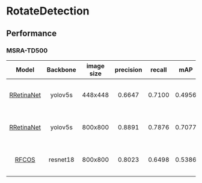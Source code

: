 # RotateDetection 


## Performance

### MSRA-TD500
| Model |    Backbone    |  image size  | precision    |    recall    |    mAP  | GPU | Image/GPU | FPS | Loss| lr schd | Data Augmentation | Configs |       
|:------------:|:------------:|:------------:|:------------:|:---------:|:-----------:|:----------:|:-----------:|:---------:|:---------:|:---------:|:---------:|:---------:|     
| [RRetinaNet](https://arxiv.org/pdf/1707.06484.pdf)| yolov5s | 448x448 | 0.6647 | 0.7100 | 0.4956 | **1X** GeForce RTX 1660 Ti | 2 | 52 | FocalLoss GWDloss | 5e-5 1x | No | [dla_resnet18.json](./configs/rretinanet/models/rretinanet_yolov5_backbone.json) |
| [RRetinaNet](https://arxiv.org/pdf/1707.06484.pdf)| yolov5s | 800x800 | 0.8891 | 0.7876 | 0.7077 | **1X** GeForce RTX 1660 Ti | 2 | 48 | FocalLoss GWDloss | 1e-3 1x | No | [dla_resnet18.json](./configs/rretinanet/models/rretinanet_yolov5_backbone.json) |
| [RFCOS](https://arxiv.org/abs/1904.01355)| resnet18 | 800x800 | 0.8023 | 0.6498 | 0.5386 | **1X** GeForce RTX 1660 Ti | 2 | 40 | FocalLoss GWDloss CELoss | 1e-3 1x | No | [dla_resnet18.json](./configs/rretinanet/models/rretinanet_yolov5_backbone.json) |











